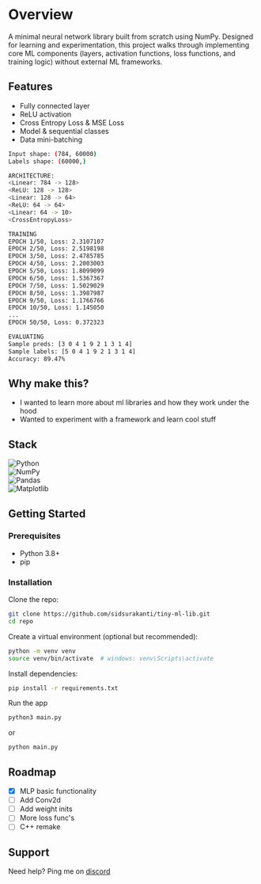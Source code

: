 # Overview

A minimal neural network library built from scratch using NumPy. Designed for learning and experimentation, this project walks through implementing core ML components (layers, activation functions, loss functions, and training logic) without external ML frameworks.

## Features

- Fully connected layer
- ReLU activation
- Cross Entropy Loss & MSE Loss
- Model & sequential classes
- Data mini-batching

```bash
Input shape: (784, 60000)
Labels shape: (60000,)

ARCHITECTURE:
<Linear: 784 -> 128>
<ReLU: 128 -> 128>
<Linear: 128 -> 64>
<ReLU: 64 -> 64>
<Linear: 64 -> 10>
<CrossEntropyLoss>

TRAINING
EPOCH 1/50, Loss: 2.3107107
EPOCH 2/50, Loss: 2.5198198
EPOCH 3/50, Loss: 2.4785785
EPOCH 4/50, Loss: 2.2003003
EPOCH 5/50, Loss: 1.8099099
EPOCH 6/50, Loss: 1.5367367
EPOCH 7/50, Loss: 1.5029029
EPOCH 8/50, Loss: 1.3987987
EPOCH 9/50, Loss: 1.1766766
EPOCH 10/50, Loss: 1.145050
...
EPOCH 50/50, Loss: 0.372323

EVALUATING
Sample preds: [3 0 4 1 9 2 1 3 1 4]
Sample labels: [5 0 4 1 9 2 1 3 1 4]
Accuracy: 89.47%
```

## Why make this?

- I wanted to learn more about ml libraries and how they work under the hood
- Wanted to experiment with a framework and learn cool stuff


## Stack

![Python](https://img.shields.io/badge/python-3670A0?style=for-the-badge&logo=python&logoColor=white)  
![NumPy](https://img.shields.io/badge/numpy-%23013243.svg?style=for-the-badge&logo=numpy&logoColor=white)  
![Pandas](https://img.shields.io/badge/pandas-%23150458.svg?style=for-the-badge&logo=pandas&logoColor=white)  
![Matplotlib](https://img.shields.io/badge/matplotlib-%23ffffff.svg?style=for-the-badge&logo=matplotlib&logoColor=black)

## Getting Started

### Prerequisites

- Python 3.8+
- pip

### Installation

Clone the repo:

```bash
git clone https://github.com/sidsurakanti/tiny-ml-lib.git
cd repo
```

Create a virtual environment (optional but recommended):

```bash
python -m venv venv
source venv/bin/activate  # windows: venv\Scripts\activate
```

Install dependencies:

```bash
pip install -r requirements.txt
```

Run the app

```bash
python3 main.py
```

or

```bash
python main.py
```

## Roadmap

- [x] MLP basic functionality
- [ ] Add Conv2d
- [ ] Add weight inits
- [ ] More loss func's
- [ ] C++ remake

## Support

Need help? Ping me on [discord](https://discord.com/users/521872289231273994)
